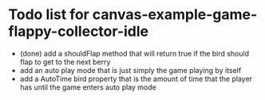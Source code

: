 # Todo list for canvas-example-game-flappy-collector-idle

* (done) add a shouldFlap method that will return true if the bird should flap to get to the next berry
* add an auto play mode that is just simply the game playing by itself
* add a AutoTime bird property that is the amount of time that the player has until the game enters auto play mode
